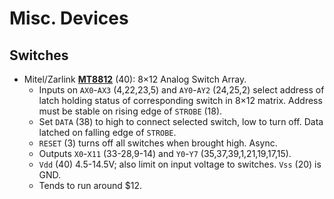 Misc. Devices
=============


Switches
--------

* Mitel/Zarlink [__MT8812__][] (40): 8×12 Analog Switch Array.
  - Inputs on `AX0`-`AX3` (4,22,23,5) and `AY0`-`AY2` (24,25,2) select
    address of latch holding status of corresponding switch in 8×12
    matrix. Address must be stable on rising edge of `STROBE` (18).
  - Set `DATA` (38) to high to connect selected switch, low to turn
    off. Data latched on falling edge of `STROBE`.
  - `RESET` (3) turns off all switches when brought high. Async.
  - Outputs `X0`-`X11` (33-28,9-14) and `Y0`-`Y7` (35,37,39,1,21,19,17,15).
  - `Vdd` (40) 4.5-14.5V; also limit on input voltage to switches.
    `Vss` (20) is GND.
  - Tends to run around $12.



<!-------------------------------------------------------------------->
[__MT8812__]: http://pdf.datasheetcatalog.com/datasheet/zarlinksemiconductor/zarlink_MT8812_MAR_97.pdf
